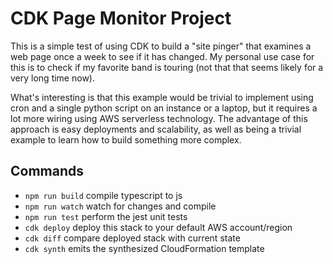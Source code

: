 # CDK Page Monitor Project

This is a simple test of using CDK to build a "site pinger" that examines a web page once a week to see if it has changed. My personal use case for this is to check if my favorite band is touring (not that that seems likely for a very long time now).

What's interesting is that this example would be trivial to implement using cron and a single python script on an instance or a laptop, but it requires a lot more wiring using AWS serverless technology. The advantage of this approach is easy deployments and scalability, as well as being a trivial example to learn how to build something more complex.

## Commands

 * `npm run build`   compile typescript to js
 * `npm run watch`   watch for changes and compile
 * `npm run test`    perform the jest unit tests
 * `cdk deploy`      deploy this stack to your default AWS account/region
 * `cdk diff`        compare deployed stack with current state
 * `cdk synth`       emits the synthesized CloudFormation template
